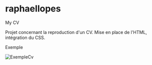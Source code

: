 # raphaellopes
My CV

Projet concernant la reproduction d'un CV. Mise en place de l'HTML, intégration du CSS.

Exemple

![ExempleCv](https://user.oc-static.com/upload/2019/04/12/15550721972967_Resume%20-%203.png)
